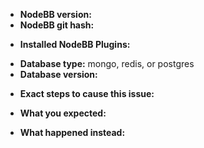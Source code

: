 <!-- 
	== Github Issues are for bug reports and feature requests only ==
	== Please visit https://community.nodebb.org for other support ==
	== Found a security exploit? Please email us at security@nodebb.org instead for immediate attention ==
	==   → DO NOT SUBMIT VULNERABILITIES TO THE PUBLIC BUG TRACKER ==
-->

<!-- ++ Please include the following information when submitting a bug report ++ -->

- **NodeBB version:** 
- **NodeBB git hash:** 
<!-- (to find your git hash, execute `git rev-parse HEAD` from the main NodeBB directory) -->
- **Installed NodeBB Plugins:** 
<!-- (to find installed plugins run ./nodebb plugins) -->
- **Database type:** mongo, redis, or postgres
- **Database version:** 
<!-- `mongod --version`, `redis-server --version`, or `postgres --version` -->
- **Exact steps to cause this issue:**
<!--
	1. First I did this...
	2. Then, I clicked on this item...
-->
- **What you expected:**
<!-- e.g. I expected *abc* to *xyz* -->
- **What happened instead:**
<!-- e.g. Instead, I got *zyx* and NodeBB set fire to my house -->

<!-- Thank you! -->
